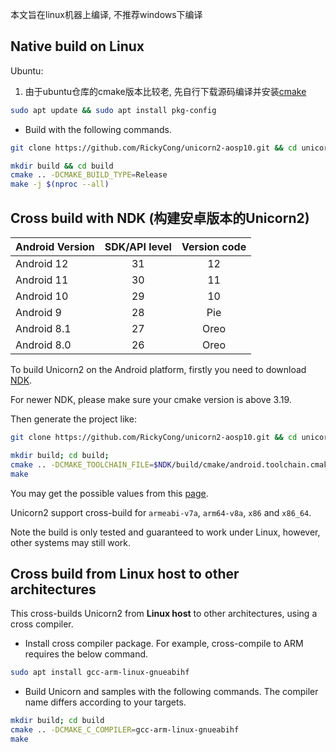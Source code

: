 本文旨在linux机器上编译, 不推荐windows下编译

## Native build on Linux
Ubuntu:

1. 由于ubuntu仓库的cmake版本比较老, 先自行下载源码编译并安装[cmake](https://github.com/Kitware/CMake)
``` bash
sudo apt update && sudo apt install pkg-config
```

- Build with the following commands.

```bash
git clone https://github.com/RickyCong/unicorn2-aosp10.git && cd unicorn2-aosp10

mkdir build && cd build
cmake .. -DCMAKE_BUILD_TYPE=Release
make -j $(nproc --all)
```


## Cross build with NDK (构建安卓版本的Unicorn2)


| Android Version | SDK/API level | Version code |
|:----|:----:|:----:|
| Android 12 | 31 | 12 |
| Android 11 | 30 | 11 |
| Android 10 | 29 | 10 |
| Android 9 | 28 | Pie |
| Android 8.1 | 27 | Oreo |
| Android 8.0 | 26 | Oreo |


To build Unicorn2 on the Android platform, firstly you need to download [NDK](https://developer.android.com/ndk/downloads).

For newer NDK, please make sure your cmake version is above 3.19.

Then generate the project like:

```bash
git clone https://github.com/RickyCong/unicorn2-aosp10.git && cd unicorn2-aosp10

mkdir build; cd build;
cmake .. -DCMAKE_TOOLCHAIN_FILE=$NDK/build/cmake/android.toolchain.cmake -DANDROID_ABI=$ABI -DANDROID_NATIVE_API_LEVEL=$MINSDKVERSION
make
```

You may get the possible values from this [page](https://developer.android.com/ndk/guides/cmake).

Unicorn2 support cross-build for `armeabi-v7a`, `arm64-v8a`, `x86` and `x86_64`.

Note the build is only tested and guaranteed to work under Linux, however, other systems may still work.


## Cross build from Linux host to other architectures

This cross-builds Unicorn2 from **Linux host** to other architectures, using a cross compiler.

- Install cross compiler package. For example, cross-compile to ARM requires the below command.

```bash
sudo apt install gcc-arm-linux-gnueabihf
```

- Build Unicorn and samples with the following commands. The compiler name differs according to your targets.

```bash
mkdir build; cd build
cmake .. -DCMAKE_C_COMPILER=gcc-arm-linux-gnueabihf
make
```
